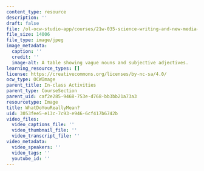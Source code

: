 ```yaml
---
content_type: resource
description: ''
draft: false
file: /ol-ocw-studio-app/courses/21w-035-science-writing-and-new-media-communicating-science-to-the-public-fall-2016/3053fee5e13c7c93e9466cf417b6742b_WhatDoYouReallyMean.jpg
file_size: 14006
file_type: image/jpeg
image_metadata:
  caption: ''
  credit: ''
  image-alt: A table showing vague nouns and subjective adjectives.
learning_resource_types: []
license: https://creativecommons.org/licenses/by-nc-sa/4.0/
ocw_type: OCWImage
parent_title: In-class Activities
parent_type: CourseSection
parent_uid: caf2e285-9468-753e-d768-bb3bb21a73a3
resourcetype: Image
title: WhatDoYouReallyMean?
uid: 3053fee5-e13c-7c93-e946-6cf417b6742b
video_files:
  video_captions_file: ''
  video_thumbnail_file: ''
  video_transcript_file: ''
video_metadata:
  video_speakers: ''
  video_tags: ''
  youtube_id: ''
---
```

